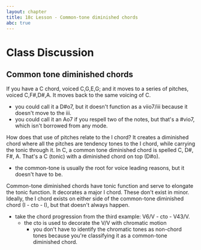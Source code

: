 ```yaml
---
layout: chapter
title: 18c Lesson - Common-tone diminished chords
abc: true
---
```

# Class Discussion



## Common tone diminished chords
If you have a C chord, voiced C,G,E,G; and it moves to a series of pitches, voiced C,F#,D#,A. 
It moves back to the same voicing of C. 
- you could call it a D#o7, but it doesn't function as a viio7/iii because it doesn't move to the iii.
- you could call it an Ao7 if you respell two of the notes, but that's a #vio7, which isn't borrowed from any mode.

How does that use of pitches relate to the I chord?
It creates a diminished chord where all the pitches are tendency tones to the I chord, while carrying the tonic through it. 
In C, a common tone diminished chord is spelled C, D#, F#, A. 
That's a C (tonic) with a diminished chord on top (D#o).
- the common-tone is usually the root for voice leading reasons, but it doesn't have to be. 

Common-tone diminished chords have tonic function and serve to elongate the tonic function. 
It decorates a major I chord. 
These don't exist in minor. 
Ideally, the I chord exists on either side of the common-tone diminished chord (I - cto - I), but that doesn't always happen. 
- take the chord progression from the third example: V6/V - cto - V43/V. 
  - the cto is used to decorate the V/V with chromatic motion
    - you don't have to identify the chromatic tones as non-chord tones because you're classifying it as a common-tone diminished chord.
